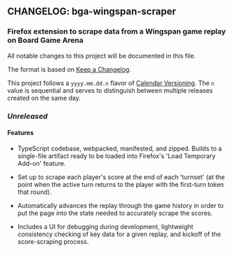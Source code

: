 ## CHANGELOG: bga-wingspan-scraper

### Firefox extension to scrape data from a Wingspan game replay on Board Game Arena 

All notable changes to this project will be documented in this file.

The format is based on [Keep a Changelog](http://keepachangelog.com/en/1.0.0/).

This project follows a `yyyy.mm.dd.n` flavor of
[Calendar Versioning](https://calver.org/). The `n` value is sequential and
serves to distinguish between multiple releases created on the same day.


### *Unreleased*


#### Features

- TypeScript codebase, webpacked, manifested, and zipped. Builds to a
  single-file artifact ready to be loaded into Firefox's 'Load Temporary Add-on'
  feature.

- Set up to scrape each player's score at the end of each 'turnset' (at the
  point when the active turn returns to the player with the first-turn token
  that round).

- Automatically advances the replay through the game history in order to put the
  page into the state needed to accurately scrape the scores.

- Includes a UI for debugging during development, lightweight consistency
  checking of key data for a given replay, and kickoff of the score-scraping
  process.

